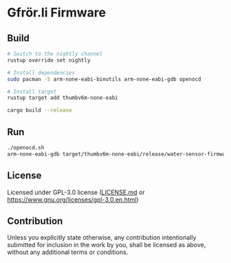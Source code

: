 # Gfrör.li Firmware

## Build

```Bash
# Switch to the nightly channel
rustup override set nightly

# Install dependencies
sudo pacman -S arm-none-eabi-binutils arm-none-eabi-gdb openocd

# Install target
rustup target add thumbv6m-none-eabi

cargo build --release
```

## Run

```Bash
./openocd.sh
arm-none-eabi-gdb target/thumbv6m-none-eabi/release/water-sensor-firmware
```

## License

Licensed under GPL-3.0 license ([LICENSE.md](LICENSE.md) or
https://www.gnu.org/licenses/gpl-3.0.en.html)

## Contribution

Unless you explicitly state otherwise, any contribution intentionally submitted
for inclusion in the work by you, shall be licensed as above, without any
additional terms or conditions.
